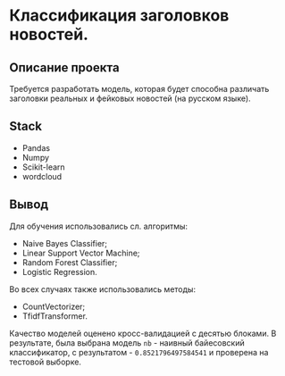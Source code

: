 # Классификация заголовков новостей.

## Описание проекта
Требуется разработать модель, которая будет способна различать заголовки реальных и фейковых новостей (на русском языке).


## Stack
- Pandas
- Numpy
- Scikit-learn 
- wordcloud

## Вывод

Для обучения использовались сл. алгоритмы:

- Naive Bayes Classifier;
- Linear Support Vector Machine;
- Random Forest Classifier;
- Logistic Regression.

Во всех случаях также использовались методы:
- CountVectorizer;
- TfidfTransformer. 

Качество моделей оценено кросс-валидацией с десятью блоками. В результате, была выбрана модель `nb` - наивный байесовский классификатор, с результатом - `0.8521796497584541` и проверена на тестовой выборке.
